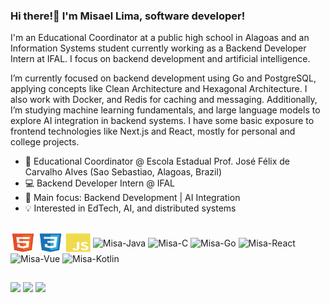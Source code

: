 ### Hi there!👋 I'm Misael Lima, software developer! 

I'm an Educational Coordinator at a public high school in Alagoas and an Information Systems student currently working as a Backend Developer Intern at IFAL. I focus on backend development and artificial intelligence.

I’m currently focused on backend development using Go and PostgreSQL, applying concepts like Clean Architecture and Hexagonal Architecture. I also work with Docker, and Redis for caching and messaging. Additionally, I’m studying machine learning fundamentals, and large language models to explore AI integration in backend systems. I have some basic exposure to frontend technologies like Next.js and React, mostly for personal and college projects.

- 💼 Educational Coordinator @ Escola Estadual Prof. José Félix de Carvalho Alves (Sao Sebastiao, Alagoas, Brazil)
- 💻 Backend Developer Intern @ IFAL
- 🎯 Main focus: Backend Development | AI Integration
- 💡 Interested in EdTech, AI, and distributed systems

<div style="display: inline_block"><br>
  <img align="center" alt="Misa-HTML" height="30" width="40" src="https://raw.githubusercontent.com/devicons/devicon/master/icons/html5/html5-original.svg">
  <img align="center" alt="Misa-CSS" height="30" width="40" src="https://raw.githubusercontent.com/devicons/devicon/master/icons/css3/css3-original.svg">
  <img align="center" alt="Misa-Js" height="30" width="40" src="https://raw.githubusercontent.com/devicons/devicon/master/icons/javascript/javascript-plain.svg">
  <img align="center" alt="Misa-Java" height="30" width="40" src="https://cdn.jsdelivr.net/gh/devicons/devicon@latest/icons/java/java-original-wordmark.svg" />
  <img align="center" alt="Misa-C" height="30" width="40" src="https://cdn.jsdelivr.net/gh/devicons/devicon/icons/c/c-original.svg" />
  <img align="center" alt="Misa-Go" height="30" width="40" src="https://cdn.jsdelivr.net/gh/devicons/devicon/icons/go/go-original-wordmark.svg" />
  <img align="center" alt="Misa-React" height="30" width="40" src="https://cdn.jsdelivr.net/gh/devicons/devicon/icons/react/react-original.svg" />
  <img align="center" alt="Misa-Vue" height="30" width="40" src="https://cdn.jsdelivr.net/gh/devicons/devicon/icons/vuejs/vuejs-original.svg" />
  <img align="center" alt="Misa-Kotlin" height="30" width="40" src="https://cdn.jsdelivr.net/gh/devicons/devicon@latest/icons/kotlin/kotlin-original.svg" />
 
 
  
  
</div>
  
  ##
 
<div> 
  <a href="https://www.linkedin.com/in/misaellima" target="_blank"><img src="https://img.shields.io/badge/-LinkedIn-%230077B5?style=for-the-badge&logo=linkedin&logoColor=white" target="_blank"></a> 
  <a href="https://x.com/DevMisaelLima" target="_blank"><img src="https://img.shields.io/badge/-X.com-%23000000?style=for-the-badge&logo=X&logoColor=white" target="_blank"></a>
 	<a href = "mailto:misael.alisson14@gmail.com"><img src="https://img.shields.io/badge/-Gmail-%23333?style=for-the-badge&logo=gmail&logoColor=white" target="_blank"></a>
  <!--- <a href="https://www.youtube.com/channel/UC26EOZp9euu-JtxkGIUzb7w" target="_blank"><img src="https://img.shields.io/badge/YouTube-FF0000?style=for-the-badge&logo=youtube&logoColor=white" target="_blank"></a>
</div> -->
